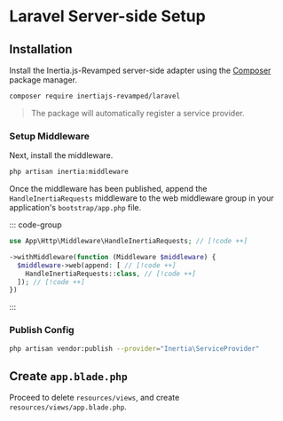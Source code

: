 # Laravel Server-side Setup

## Installation

Install the Inertia.js-Revamped server-side adapter using the [Composer](https://getcomposer.org/) package manager.

```sh
composer require inertiajs-revamped/laravel
```

> The package will automatically register a service provider.

### Setup Middleware

Next, install the middleware.

```sh
php artisan inertia:middleware
```

Once the middleware has been published, append the `HandleInertiaRequests` middleware to the web middleware group in your application's `bootstrap/app.php` file.

::: code-group

```php [bootstrap/app.php]
use App\Http\Middleware\HandleInertiaRequests; // [!code ++]

->withMiddleware(function (Middleware $middleware) {
  $middleware->web(append: [ // [!code ++]
    HandleInertiaRequests::class, // [!code ++]
  ]); // [!code ++]
})
```

:::

### Publish Config

```sh
php artisan vendor:publish --provider="Inertia\ServiceProvider"
```

## Create `app.blade.php`

Proceed to delete `resources/views`, and create `resources/views/app.blade.php`.
